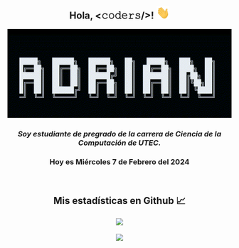 <h2 align="center"> Hola, <𝚌𝚘𝚍𝚎𝚛𝚜/>! <img src="./public/Hi.gif" width="30px"></h2>

<div align="center">
  <img src="./public/name.gif" alt="name_gif" width="700" height="200"/>
</div>

<!-- <pre align="center">
</pre> -->

<h3 align="center"><em>Soy estudiante de pregrado de la carrera de Ciencia de la Computación de UTEC.</em></h3>

<h3 align="center">Hoy es Miércoles 7 de Febrero del 2024</h3>

<!-- <br>
<h2 align="center">🔭 Sobre mí 🔭</h2>

- ***Edad:*** 19 años de edad.
- ***Lugar de residencia:*** Villa el Salvador, provincia de Lima.
- ***Lema:***

$$Ser \ \ uno \ \ mismo \ \ y \ \ no \ \ confiarse \ \ en \ \ nada$$

- **Pasatiempos:** Reflexionar sobre mis pasatiempos -->

<!--

<hr>
<h2 align="center"> Mis cursos actualmente </h2>

<h3 align="center">Jueves 31 de Julio</h3>

<h3 align="center"><em>En descanso</em></h3>

<ul>

</ul>

-->

<!-- <br>
<h2 align="center"> 💡 Mis skills 💡 </h2> -->



<br>
<h2 align="center"> Mis estadísticas en Github 📈 </h2>
  
  <div align="center"> 
     <a href="https://github.com/Sandovl0593">
      <img align="center" src="https://github-readme-stats.vercel.app/api?username=Sandovl0593&show_icons=true_color=fff&icon_color=79ff97&text_color=9f9f9f&bg_color=151515" />
    </a>
    <br><br>
    <a href="https://github.com/Sandovl0593">
      <img align="center" src="https://github-readme-stats.vercel.app/api/top-langs/?username=Sandovl0593&layout=compact&&text_color=9f9f9f&bg_color=151515"/>
    </a>
</div>
